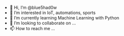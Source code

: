 - 👋 Hi, I’m @blue5had0w
- 👀 I’m interested in IoT, automations, sports
- 🌱 I’m currently learning Machine Learning with Python
- 💞️ I’m looking to collaborate on ...
- 📫 How to reach me ...

<!---
blue5had0w/blue5had0w is a ✨ special ✨ repository because its `README.md` (this file) appears on your GitHub profile.
You can click the Preview link to take a look at your changes.
--->
